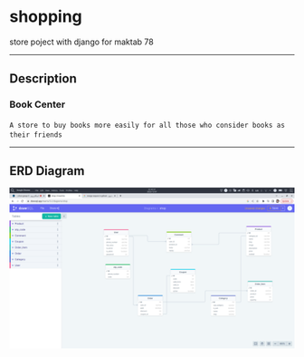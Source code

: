 # shopping
store poject with django for maktab 78
___

##  Description

### Book Center

   `
        A store to buy books more easily for all those who consider books as their friends
   `
___

## ERD Diagram

![erd project](https://github.com/mrisis/shopping/blob/develop/pictures_for_project/Erd.png)
    


